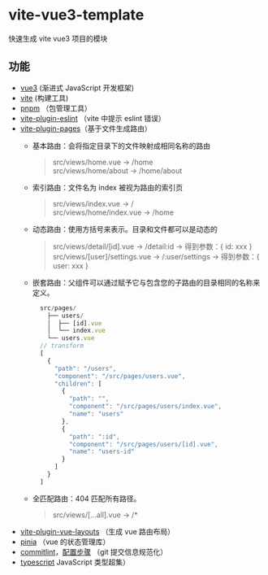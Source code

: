 # vite-vue3-template

快速生成 vite vue3 项目的模块

## 功能

- [vue3](https://staging-cn.vuejs.org/) (渐进式 JavaScript 开发框架)
- [vite](https://cn.vitejs.dev/) (构建工具)
- [pnpm](https://pnpm.io/zh/) （包管理工具）
- [vite-plugin-eslint](https://github.com/gxmari007/vite-plugin-eslint) （vite 中提示 eslint 错误）
- [vite-plugin-pages](https://github.com/hannoeru/vite-plugin-pages)（基于文件生成路由）
  - 基本路由：会将指定目录下的文件映射成相同名称的路由
    > src/views/home.vue -> /home <br/>
    > src/views/home/about -> /home/about
  - 索引路由：文件名为 index 被视为路由的索引页
    > src/views/index.vue -> / <br/>
    > src/views/home/index.vue -> /home
  - 动态路由：使用方括号来表示。目录和文件都可以是动态的
    > src/views/detail/[id].vue -> /detail:id -> 得到参数：{ id: xxx } <br/>
    > src/views/[user]/settings.vue -> /:user/settings -> 得到参数：{ user: xxx }
  - 嵌套路由：父组件可以通过赋予它与包含您的子路由的目录相同的名称来定义。

    ```js
      src/pages/
        ├── users/
        │  ├── [id].vue
        │  └── index.vue
        └── users.vue
      // transform
      [
        {
          "path": "/users",
          "component": "/src/pages/users.vue",
          "children": [
            {
              "path": "",
              "component": "/src/pages/users/index.vue",
              "name": "users"
            },
            {
              "path": ":id",
              "component": "/src/pages/users/[id].vue",
              "name": "users-id"
            }
          ]
        }
      ]
    ```

  - 全匹配路由：404 匹配所有路径。
    > src/views/[...all].vue -> /*
- [vite-plugin-vue-layouts](https://github.com/JohnCampionJr/vite-plugin-vue-layouts) （生成 vue 路由布局）
- [pinia](https://pinia.vuejs.org/) （vue 的状态管理库）
- [commitlint](https://github.com/conventional-changelog/commitlint)，[配置步骤](https://github.com/front-end-study-program/commitlint-config) （git 提交信息规范化）
- [typescript](https://github.com/microsoft/TypeScript) JavaScript 类型超集）
